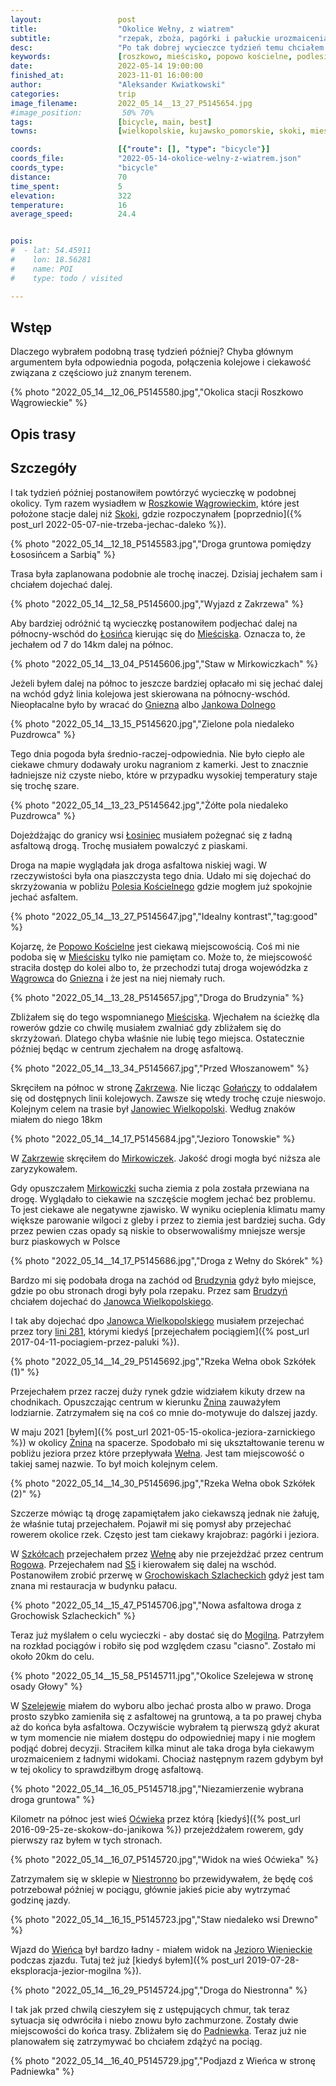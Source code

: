 ```yaml
---
layout:                 post
title:                  "Okolice Wełny, z wiatrem"
subtitle:               "rzepak, zboża, pagórki i pałuckie urozmaicenia"
desc:                   "Po tak dobrej wycieczce tydzień temu chciałem powtórzyć wycieczkę. Tym razem wyruszyłem trochę dalej na północ niż Skoki i kierowałem się na wschód aby dostać się do Mogilna."
keywords:               [roszkowo, mieścisko, popowo kościelne, podlesie kościelne, mirkowiczki, wełna, szkółki, oćwieka, niestronno, jezioro wienieckie]
date:                   2022-05-14 19:00:00
finished_at:            2023-11-01 16:00:00
author:                 "Aleksander Kwiatkowski"
categories:             trip
image_filename:         2022_05_14__13_27_P5145654.jpg
#image_position:         50% 70%
tags:                   [bicycle, main, best]
towns:                  [wielkopolskie, kujawsko_pomorskie, skoki, miescisko, janowiec_wielkopolski, rogowo_zninski, gasawa, mogilno]

coords:                 [{"route": [], "type": "bicycle"}]
coords_file:            "2022-05-14-okolice-welny-z-wiatrem.json"
coords_type:            "bicycle"
distance:               70
time_spent:             5
elevation:              322
temperature:            16
average_speed:          24.4


pois:
#  - lat: 54.45911
#    lon: 18.56281
#    name: POI
#    type: todo / visited

---
```


[wiki-jezioro-wienieckie]: https://pl.wikipedia.org/wiki/Jezioro_Wienieckie
[wiki-roszkowo-wagrowieckie]: https://pl.wikipedia.org/wiki/Roszkowo_W%C4%85growieckie
[wiki-skoki]: https://pl.wikipedia.org/wiki/Skoki_(powiat_w%C4%85growiecki)
[wiki-losiniec]: https://pl.wikipedia.org/wiki/%C5%81osiniec_(wojew%C3%B3dztwo_wielkopolskie)
[wiki-miescisko]: https://pl.wikipedia.org/wiki/Mie%C5%9Bcisko_(wojew%C3%B3dztwo_wielkopolskie)
[wiki-gniezno]: https://pl.wikipedia.org/wiki/Gniezno
[wiki-jankowo-dolne]: https://pl.wikipedia.org/wiki/Jankowo_Dolne
[wiki-polesie-koscielne]: https://pl.wikipedia.org/wiki/Podlesie_Ko%C5%9Bcielne
[wiki-popowo-koscielne]: https://pl.wikipedia.org/wiki/Popowo_Ko%C5%9Bcielne_(wojew%C3%B3dztwo_wielkopolskie)
[wiki-wagrowiec]: https://pl.wikipedia.org/wiki/W%C4%85growiec
[wiki-zakrzewo]: https://pl.wikipedia.org/wiki/Zakrzewo_(powiat_z%C5%82otowski)
[wiki-golancz]: https://pl.wikipedia.org/wiki/Go%C5%82a%C5%84cz
[wiki-mirkowiczki]: https://pl.wikipedia.org/wiki/Mirkowiczki
[wiki-brudzyn]: https://pl.wikipedia.org/wiki/Brudzy%C5%84_(wojew%C3%B3dztwo_wielkopolskie)
[wiki-janowiec-wielkopolski]: https://pl.wikipedia.org/wiki/Janowiec_Wielkopolski
[wiki-linia-281]: https://pl.wikipedia.org/wiki/Linia_kolejowa_nr_281
[wiki-znin]: https://pl.wikipedia.org/wiki/%C5%BBnin
[wiki-rzeka-welna]: https://pl.wikipedia.org/wiki/We%C5%82na_(rzeka)
[wiki-szkolki]: https://pl.wikipedia.org/wiki/Szk%C3%B3%C5%82ki
[wiki-rogowo]: https://pl.wikipedia.org/wiki/Rogowo_(powiat_%C5%BCni%C5%84ski)
[wiki-s5]: https://pl.wikipedia.org/wiki/Droga_ekspresowa_S5_(Polska)
[wiki-grochowiska-szalecheckie]: https://pl.wikipedia.org/wiki/Grochowiska_Szlacheckie
[wiki-mogilno]: https://pl.wikipedia.org/wiki/Mogilno
[wiki-szelejewo]: https://pl.wikipedia.org/wiki/Szelejewo_(wojew%C3%B3dztwo_kujawsko-pomorskie)
[wiki-ocwieka]: https://pl.wikipedia.org/wiki/O%C4%87wieka_(wie%C5%9B_w_wojew%C3%B3dztwie_kujawsko-pomorskim)
[wiki-niestronno]: https://pl.wikipedia.org/wiki/Niestronno
[wiki-wieniec]: https://pl.wikipedia.org/wiki/Wieniec_(powiat_mogile%C5%84ski)
[wiki-padniewko]: https://pl.wikipedia.org/wiki/Padniewko

## Wstęp

Dlaczego wybrałem podobną trasę tydzień później? Chyba głównym argumentem była
odpowiednia pogoda, połączenia kolejowe i ciekawość związana z częściowo
już znanym terenem.

{% photo "2022_05_14__12_06_P5145580.jpg","Okolica stacji Roszkowo Wągrowieckie" %}

## Opis trasy

<div class="strava-embed-placeholder" data-embed-type="activity" data-embed-id="7141846544"></div><script src="https://strava-embeds.com/embed.js"></script>

## Szczegóły

I tak tydzień później postanowiłem powtórzyć wycieczkę w podobnej okolicy.
Tym razem wysiadłem w [Roszkowie Wągrowieckim][wiki-roszkowo-wagrowieckie],
które jest położone stacje dalej niż [Skoki][wiki-skoki],
gdzie rozpoczynałem [poprzednio]({% post_url 2022-05-07-nie-trzeba-jechac-daleko %}).

{% photo "2022_05_14__12_18_P5145583.jpg","Droga gruntowa pomiędzy Łososińcem a Sarbią" %}

Trasa była zaplanowana podobnie ale trochę inaczej. Dzisiaj jechałem sam i chciałem
dojechać dalej.

{% photo "2022_05_14__12_58_P5145600.jpg","Wyjazd z Zakrzewa" %}

Aby bardziej odróżnić tą wycieczkę postanowiłem podjechać dalej na
północny-wschód do [Łosińca][wiki-losiniec] kierując się do
[Mieściska][wiki-miescisko]. Oznacza to, że jechałem od 7 do 14km
dalej na północ.

{% photo "2022_05_14__13_04_P5145606.jpg","Staw w Mirkowiczkach" %}

Jeżeli byłem dalej na północ to jeszcze bardziej opłacało mi się jechać dalej
na wchód gdyż linia kolejowa jest skierowana na północny-wschód.
Nieopłacalne było by wracać do [Gniezna][wiki-gniezno] albo
[Jankowa Dolnego][wiki-jankowo-dolne]

{% photo "2022_05_14__13_15_P5145620.jpg","Zielone pola niedaleko Puzdrowca" %}

Tego dnia pogoda była średnio-raczej-odpowiednia.
Nie było ciepło ale ciekawe chmury dodawały uroku nagraniom z kamerki.
Jest to znacznie ładniejsze niż czyste niebo, które w przypadku wysokiej
temperatury staje się trochę szare.

{% photo "2022_05_14__13_23_P5145642.jpg","Żółte pola niedaleko Puzdrowca" %}

Dojeżdżając do granicy wsi [Łosiniec][wiki-losiniec] musiałem pożegnać się z
ładną asfaltową drogą. Trochę musiałem powalczyć z piaskami.

Droga na mapie wyglądała jak droga asfaltowa niskiej wagi.
W rzeczywistości była ona piaszczysta tego dnia. Udało mi się dojechać do
skrzyżowania w pobliżu [Polesia Kościelnego][wiki-polesie-koscielne] gdzie
mogłem już spokojnie jechać asfaltem.

{% photo "2022_05_14__13_27_P5145647.jpg","Idealny kontrast","tag:good" %}

Kojarzę, że [Popowo Kościelne][wiki-popowo-koscielne] jest ciekawą miejscowością.
Coś mi nie podoba się w [Mieścisku][wiki-miescisko] tylko nie pamiętam co.
Może to, że miejscowość straciła dostęp do kolei albo to, że przechodzi tutaj
droga wojewódzka z [Wągrowca][wiki-wagrowiec] do [Gniezna][wiki-gniezno]
i że jest na niej niemały ruch.

{% photo "2022_05_14__13_28_P5145657.jpg","Droga do Brudzynia" %}

Zbliżałem się do tego wspomnianego [Mieściska][wiki-miescisko].
Wjechałem na ścieżkę dla rowerów gdzie co chwilę musiałem zwalniać gdy zbliżałem
się do skrzyżowań. Dlatego chyba właśnie nie lubię tego miejsca.
Ostatecznie później będąc w centrum zjechałem na drogę asfaltową.

{% photo "2022_05_14__13_34_P5145667.jpg","Przed Włoszanowem" %}

Skręciłem na północ w stronę [Zakrzewa][wiki-zakrzewo].
Nie licząc [Gołańczy][wiki-golancz] to oddalałem się od dostępnych linii kolejowych.
Zawsze się wtedy trochę czuje nieswojo. Kolejnym celem na trasie był
[Janowiec Wielkopolski][wiki-janowiec-wielkopolski].
Według znaków miałem do niego 18km

{% photo "2022_05_14__14_17_P5145684.jpg","Jezioro Tonowskie" %}

W [Zakrzewie][wiki-zakrzewo] skręciłem do [Mirkowiczek][wiki-mirkowiczki].
Jakość drogi mogła być niższa ale zaryzykowałem.

Gdy opuszczałem [Mirkowiczki][wiki-mirkowiczki] sucha ziemia z pola została
przewiana na drogę. Wyglądało to ciekawie na szczęście mogłem jechać
bez problemu. To jest ciekawe ale negatywne zjawisko. W wyniku ocieplenia klimatu
mamy większe parowanie wilgoci z gleby i przez to ziemia jest bardziej sucha.
Gdy przez pewien czas opady są niskie to obserwowaliśmy mniejsze wersje
burz piaskowych w Polsce

{% photo "2022_05_14__14_17_P5145686.jpg","Droga z Wełny do Skórek" %}

Bardzo mi się podobała droga na zachód od [Brudzynia][wiki-brudzyn] gdyż było
miejsce, gdzie po obu stronach drogi były pola rzepaku. Przez sam
[Brudzyń][wiki-brudzyn] chciałem dojechać do
[Janowca Wielkopolskiego][wiki-janowiec-wielkopolski].

I tak aby dojechać dpo [Janowca Wielkopolskiego][wiki-janowiec-wielkopolski]
musiałem przejechać przez tory [lini 281][wiki-linia-281],
którymi kiedyś [przejechałem pociągiem]({% post_url 2017-04-11-pociagiem-przez-paluki %}).

{% photo "2022_05_14__14_29_P5145692.jpg","Rzeka Wełna obok Szkółek (1)" %}

Przejechałem przez raczej duży rynek gdzie widziałem kikuty drzew na chodnikach.
Opuszczając centrum w kierunku [Żnina][wiki-znin] zauważyłem lodziarnie.
Zatrzymałem się na coś co mnie do-motywuje do dalszej jazdy.

W maju 2021 [byłem]({% post_url 2021-05-15-okolica-jeziora-zarnickiego %})
w okolicy [Żnina][wiki-znin] na spacerze. Spodobało mi się ukształtowanie terenu
w pobliżu jeziora przez które przepływała [Wełna][wiki-rzeka-welna].
Jest tam miejscowość o takiej samej nazwie. To był moich kolejnym celem.

{% photo "2022_05_14__14_30_P5145696.jpg","Rzeka Wełna obok Szkółek (2)" %}

Szczerze mówiąc tą drogę zapamiętałem jako ciekawszą jednak nie żałuję,
że właśnie tutaj przejechałem. Pojawił mi się pomysł aby przejechać
rowerem okolice rzek. Często jest tam ciekawy krajobraz: pagórki i jeziora.

W [Szkółcach][wiki-szkolki] przejechałem przez [Wełnę][wiki-rzeka-welna] aby nie
przejeżdżać przez centrum [Rogowa][wiki-rogowo]. Przejechałem nad [S5][wiki-s5]
i kierowałem się dalej na wschód. Postanowiłem zrobić przerwę w
[Grochowiskach Szlacheckich][wiki-grochowiska-szalecheckie]
gdyż jest tam znana mi restauracja w budynku pałacu.

{% photo "2022_05_14__15_47_P5145706.jpg","Nowa asfaltowa droga z Grochowisk Szlacheckich" %}

Teraz już myślałem o celu wycieczki - aby dostać się do [Mogilna][wiki-mogilno].
Patrzyłem na rozkład pociągów i robiło się pod względem czasu "ciasno".
Zostało mi około 20km do celu.

{% photo "2022_05_14__15_58_P5145711.jpg","Okolice Szelejewa w stronę osady Głowy" %}

W [Szelejewie][wiki-szelejewo] miałem do wyboru albo jechać prosta albo w prawo.
Droga prosto szybko zamieniła się z asfaltowej na gruntową, a ta po prawej
chyba aż do końca była asfaltowa. Oczywiście wybrałem tą pierwszą gdyż akurat
w tym momencie nie miałem dostępu do odpowiedniej mapy i nie mogłem podjąć dobrej
decyzji. Straciłem kilka minut ale taka droga była ciekawym urozmaiceniem
z ładnymi widokami. Chociaż następnym razem gdybym był w tej okolicy to
sprawdziłbym drogę asfaltową.

{% photo "2022_05_14__16_05_P5145718.jpg","Niezamierzenie wybrana droga gruntowa" %}

Kilometr na północ jest wieś [Oćwieka][wiki-ocwieka] przez którą
[kiedyś]({% post_url 2016-09-25-ze-skokow-do-janikowa %})
przejeżdżałem rowerem, gdy pierwszy raz byłem w tych stronach.

{% photo "2022_05_14__16_07_P5145720.jpg","Widok na wieś Oćwieka" %}

Zatrzymałem się w sklepie w [Niestronno][wiki-niestronno] bo przewidywałem,
że będę coś potrzebował później w pociągu, głównie jakieś picie aby wytrzymać
godzinę jazdy.

{% photo "2022_05_14__16_15_P5145723.jpg","Staw niedaleko wsi Drewno" %}

Wjazd do [Wieńca][wiki-wieniec] był bardzo ładny - miałem widok na
[Jezioro Wienieckie][wiki-jezioro-wienieckie] podczas zjazdu.
Tutaj też już [kiedyś byłem]({% post_url 2019-07-28-eksploracja-jezior-mogilna %}).

{% photo "2022_05_14__16_29_P5145724.jpg","Droga do Niestronna" %}

I tak jak przed chwilą cieszyłem się z ustępujących chmur,
tak teraz sytuacja się odwróciła i niebo znowu było zachmurzone. Zostały dwie
miejscowości do końca trasy. Zbliżałem się do [Padniewka][wiki-padniewko].
Teraz już nie planowałem się zatrzymywać bo chciałem zdążyć na pociąg.

{% photo "2022_05_14__16_40_P5145729.jpg","Podjazd z Wieńca w stronę Padniewka" %}
